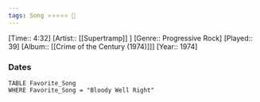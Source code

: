 ```yaml
---
tags: Song ⭐⭐⭐⭐⭐ 💛
---
```

[Time:: 4:32]
[Artist:: [[Supertramp]] ]
[Genre:: Progressive Rock]
[Played:: 39]
[Album:: [[Crime of the Century (1974)]]]
[Year:: 1974]
### Dates
````dataview
TABLE Favorite_Song
WHERE Favorite_Song = "Bloody Well Right"
````